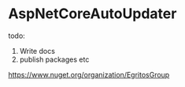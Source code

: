 # AspNetCoreAutoUpdater



todo:
1. Write docs
2. publish packages etc

https://www.nuget.org/organization/EgritosGroup